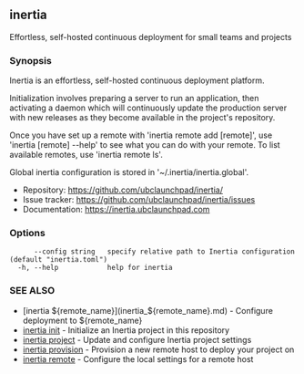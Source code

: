 ## inertia

Effortless, self-hosted continuous deployment for small teams and projects

### Synopsis

Inertia is an effortless, self-hosted continuous deployment platform.

Initialization involves preparing a server to run an application, then
activating a daemon which will continuously update the production server
with new releases as they become available in the project's repository.

Once you have set up a remote with 'inertia remote add [remote]', use 
'inertia [remote] --help' to see what you can do with your remote. To list
available remotes, use 'inertia remote ls'.

Global inertia configuration is stored in '~/.inertia/inertia.global'.

* Repository:    https://github.com/ubclaunchpad/inertia/
* Issue tracker: https://github.com/ubclaunchpad/inertia/issues
* Documentation: https://inertia.ubclaunchpad.com

### Options

```
      --config string   specify relative path to Inertia configuration (default "inertia.toml")
  -h, --help            help for inertia
```

### SEE ALSO

* [inertia ${remote_name}](inertia_${remote_name}.md)	 - Configure deployment to ${remote_name}
* [inertia init](inertia_init.md)	 - Initialize an Inertia project in this repository
* [inertia project](inertia_project.md)	 - Update and configure Inertia project settings
* [inertia provision](inertia_provision.md)	 - Provision a new remote host to deploy your project on
* [inertia remote](inertia_remote.md)	 - Configure the local settings for a remote host

